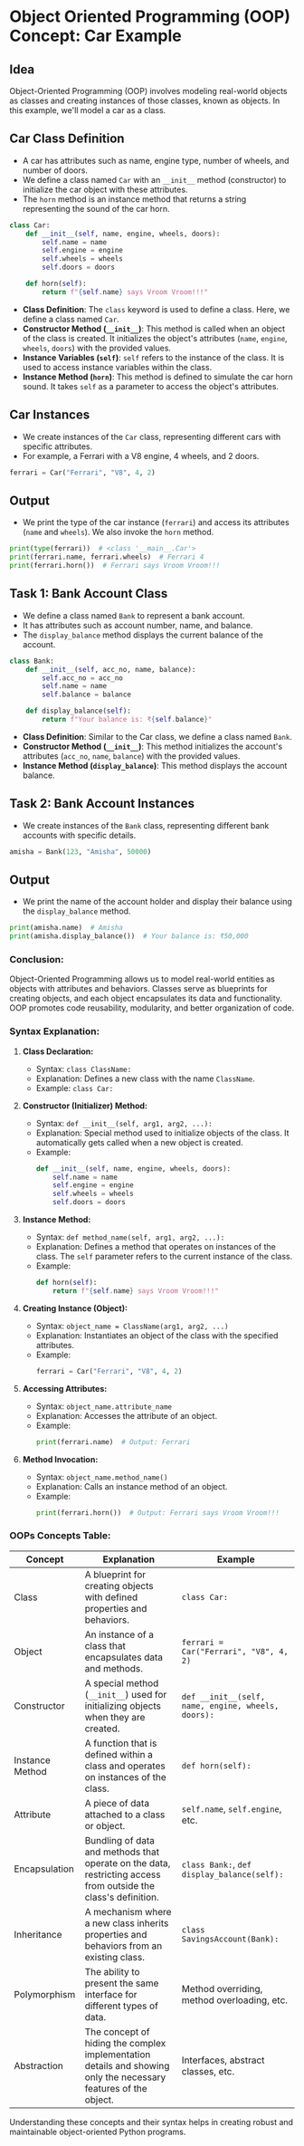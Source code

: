 # Object Oriented Programming (OOP) Concept: Car Example

## Idea
Object-Oriented Programming (OOP) involves modeling real-world objects as classes and creating instances of those classes, known as objects. In this example, we'll model a car as a class.

## Car Class Definition
- A car has attributes such as name, engine type, number of wheels, and number of doors.
- We define a class named `Car` with an `__init__` method (constructor) to initialize the car object with these attributes.
- The `horn` method is an instance method that returns a string representing the sound of the car horn.

```python
class Car:
    def __init__(self, name, engine, wheels, doors):
        self.name = name
        self.engine = engine
        self.wheels = wheels
        self.doors = doors

    def horn(self):
        return f"{self.name} says Vroom Vroom!!!"
```
- **Class Definition**: The `class` keyword is used to define a class. Here, we define a class named `Car`.
- **Constructor Method (`__init__`)**: This method is called when an object of the class is created. It initializes the object's attributes (`name`, `engine`, `wheels`, `doors`) with the provided values.
- **Instance Variables (`self`)**: `self` refers to the instance of the class. It is used to access instance variables within the class.
- **Instance Method (`horn`)**: This method is defined to simulate the car horn sound. It takes `self` as a parameter to access the object's attributes.

## Car Instances
- We create instances of the `Car` class, representing different cars with specific attributes.
- For example, a Ferrari with a V8 engine, 4 wheels, and 2 doors.

```python
ferrari = Car("Ferrari", "V8", 4, 2)
```

## Output
- We print the type of the car instance (`ferrari`) and access its attributes (`name` and `wheels`). We also invoke the `horn` method.

```python
print(type(ferrari))  # <class '__main__.Car'>
print(ferrari.name, ferrari.wheels)  # Ferrari 4
print(ferrari.horn())  # Ferrari says Vroom Vroom!!!
```

## Task 1: Bank Account Class
- We define a class named `Bank` to represent a bank account.
- It has attributes such as account number, name, and balance.
- The `display_balance` method displays the current balance of the account.

```python
class Bank:
    def __init__(self, acc_no, name, balance):
        self.acc_no = acc_no
        self.name = name
        self.balance = balance

    def display_balance(self):
        return f"Your balance is: ₹{self.balance}"
```
- **Class Definition**: Similar to the Car class, we define a class named `Bank`.
- **Constructor Method (`__init__`)**: This method initializes the account's attributes (`acc_no`, `name`, `balance`) with the provided values.
- **Instance Method (`display_balance`)**: This method displays the account balance.

## Task 2: Bank Account Instances
- We create instances of the `Bank` class, representing different bank accounts with specific details.

```python
amisha = Bank(123, "Amisha", 50000)
```

## Output
- We print the name of the account holder and display their balance using the `display_balance` method.

```python
print(amisha.name)  # Amisha
print(amisha.display_balance())  # Your balance is: ₹50,000
```

### Conclusion:

Object-Oriented Programming allows us to model real-world entities as objects with attributes and behaviors. Classes serve as blueprints for creating objects, and each object encapsulates its data and functionality. OOP promotes code reusability, modularity, and better organization of code.

### Syntax Explanation:

1. **Class Declaration:**
   - Syntax: `class ClassName:`
   - Explanation: Defines a new class with the name `ClassName`.
   - Example: `class Car:`

2. **Constructor (Initializer) Method:**
   - Syntax: `def __init__(self, arg1, arg2, ...):`
   - Explanation: Special method used to initialize objects of the class. It automatically gets called when a new object is created.
   - Example: 
     ```python
     def __init__(self, name, engine, wheels, doors):
         self.name = name
         self.engine = engine
         self.wheels = wheels
         self.doors = doors
     ```

3. **Instance Method:**
   - Syntax: `def method_name(self, arg1, arg2, ...):`
   - Explanation: Defines a method that operates on instances of the class. The `self` parameter refers to the current instance of the class.
   - Example:
     ```python
     def horn(self):
         return f"{self.name} says Vroom Vroom!!!"
     ```

4. **Creating Instance (Object):**
   - Syntax: `object_name = ClassName(arg1, arg2, ...)`
   - Explanation: Instantiates an object of the class with the specified attributes.
   - Example:
     ```python
     ferrari = Car("Ferrari", "V8", 4, 2)
     ```

5. **Accessing Attributes:**
   - Syntax: `object_name.attribute_name`
   - Explanation: Accesses the attribute of an object.
   - Example:
     ```python
     print(ferrari.name)  # Output: Ferrari
     ```

6. **Method Invocation:**
   - Syntax: `object_name.method_name()`
   - Explanation: Calls an instance method of an object.
   - Example:
     ```python
     print(ferrari.horn())  # Output: Ferrari says Vroom Vroom!!!
     ```

### OOPs Concepts Table:

| Concept         | Explanation                                                                                                    | Example                                       |
|-----------------|----------------------------------------------------------------------------------------------------------------|-----------------------------------------------|
| Class           | A blueprint for creating objects with defined properties and behaviors.                                         | `class Car:`                                  |
| Object          | An instance of a class that encapsulates data and methods.                                                       | `ferrari = Car("Ferrari", "V8", 4, 2)`       |
| Constructor     | A special method (`__init__`) used for initializing objects when they are created.                               | `def __init__(self, name, engine, wheels, doors):` |
| Instance Method | A function that is defined within a class and operates on instances of the class.                                 | `def horn(self):`                             |
| Attribute       | A piece of data attached to a class or object.                                                                   | `self.name`, `self.engine`, etc.             |
| Encapsulation   | Bundling of data and methods that operate on the data, restricting access from outside the class's definition.  | `class Bank:`, `def display_balance(self):`   |
| Inheritance     | A mechanism where a new class inherits properties and behaviors from an existing class.                          | `class SavingsAccount(Bank):`                 |
| Polymorphism    | The ability to present the same interface for different types of data.                                           | Method overriding, method overloading, etc.  |
| Abstraction     | The concept of hiding the complex implementation details and showing only the necessary features of the object.  | Interfaces, abstract classes, etc.           |

Understanding these concepts and their syntax helps in creating robust and maintainable object-oriented Python programs.
